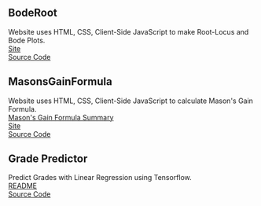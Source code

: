 ## BodeRoot
  Website uses HTML, CSS, Client-Side JavaScript to make Root-Locus and Bode Plots. <br/>
  [Site](https://vader-coder.github.io/BodeRoot/) <br/>
  [Source Code](https://github.com/vader-coder/BodeRoot) <br/>

## MasonsGainFormula
  Website uses HTML, CSS, Client-Side JavaScript to calculate Mason's Gain Formula. <br/>
  [Mason's Gain Formula Summary](https://en.wikipedia.org/wiki/Mason%27s_gain_formula#Formula) <br/>
  [Site](https://vader-coder.github.io/MasonsGainFormula/) <br/>
  [Source Code](https://github.com/vader-coder/MasonsGainFormula) <br/>
  
## Grade Predictor
  Predict Grades with Linear Regression using Tensorflow.<br/>
  [README](https://vader-coder.github.io/Grade-Predictor/) <br/>
  [Source Code](https://github.com/vader-coder/Grade-Predictor)
